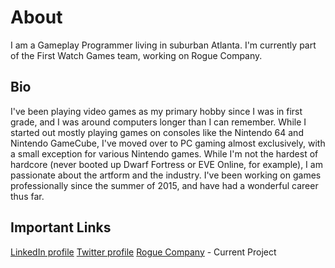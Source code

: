 # About
I am a Gameplay Programmer living in suburban Atlanta.  I'm currently part of the First Watch Games team, working on Rogue Company.

## Bio
I've been playing video games as my primary hobby since I was in first grade, and I was around computers longer than I can remember.  While I started out mostly playing games on consoles like the Nintendo 64 and Nintendo GameCube, I've moved over to PC gaming almost exclusively, with a small exception for various Nintendo games.  While I'm not the hardest of hardcore (never booted up Dwarf Fortress or EVE Online, for example), I am passionate about the artform and the industry.  I've been working on games professionally since the summer of 2015, and have had a wonderful career thus far.

## Important Links
[LinkedIn profile](https://www.linkedin.com/in/pixley)
[Twitter profile](https://www.twitter.com/pixtheheretic)
[Rogue Company](https://www.roguecompany.com) - Current Project
